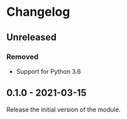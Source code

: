 # Changelog

## Unreleased

### Removed

- Support for Python 3.6

## 0.1.0 - 2021-03-15

Release the initial version of the module.
